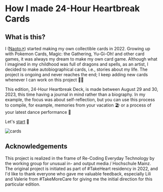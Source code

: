 How I made 24-Hour Heartbreak Cards
========

What is this?
--------

I ([Naoto:arrow_upper_right:](https://naotohieda.com)) started making my own collectible cards in 2022. Growing up with Pokemon Cards, Magic: the Gathering, Yu-Gi-Oh! and other card games, it was always my dream to make my own card game. Although what I imagined in my childhood was full of dragons and spells, as an artist, I decided to make autobiographical cards, i.e., stories about my life. The project is ongoing and never reaches the end; I keep adding new cards whenever I can work on this project :running_woman:

This edition, 24-Hour Heartbreak Deck, is made between August 29 and 30, 2023, this time having a journal in mind rather than a biography. In my example, the focus was about self-reflection, but you can use this process to compile, for example, memories from your vacation :beach_umbrella: or a process of your latest dance performance :dolls:

Let's [start](#doc/start) :rocket:

![cards](https://img.glitches.me/images/2023/07/26/cards_sq.jpg)

Acknowledgements
--------

This project is realized in the frame of Re-Coding Everyday Technology by the working group for unusual in- and output media / Hochschule Mainz. The original project is initiated as part of #TakeHeart residency in 2022, and I'd like to thank everyone who gave me valuable feedback, especially Lili and Valerie from #TakeMoreCare for giving me the initial direction for this particular edition.
